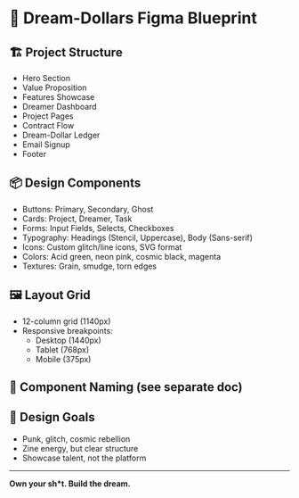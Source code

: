 # 🎨 Dream-Dollars Figma Blueprint

## 🏗️ Project Structure

- Hero Section
- Value Proposition
- Features Showcase
- Dreamer Dashboard
- Project Pages
- Contract Flow
- Dream-Dollar Ledger
- Email Signup
- Footer

## 📦 Design Components

- Buttons: Primary, Secondary, Ghost
- Cards: Project, Dreamer, Task
- Forms: Input Fields, Selects, Checkboxes
- Typography: Headings (Stencil, Uppercase), Body (Sans-serif)
- Icons: Custom glitch/line icons, SVG format
- Colors: Acid green, neon pink, cosmic black, magenta
- Textures: Grain, smudge, torn edges

## 🖼️ Layout Grid

- 12-column grid (1140px)
- Responsive breakpoints:
  - Desktop (1440px)
  - Tablet (768px)
  - Mobile (375px)

## 🔑 Component Naming (see separate doc)

## 🚀 Design Goals

- Punk, glitch, cosmic rebellion
- Zine energy, but clear structure
- Showcase talent, not the platform

---

**Own your sh*t. Build the dream.**
